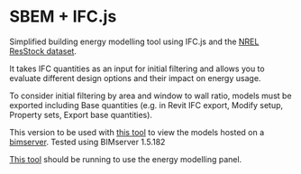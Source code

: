 # SBEM + IFC.js

Simplified building energy modelling tool using IFC.js and the [NREL ResStock dataset](https://resstock.nrel.gov/).

It takes IFC quantities as an input for initial filtering and allows you to evaluate different design options and their impact on energy usage.

To consider initial filtering by area and window to wall ratio, models must be exported including Base quantities (e.g. in Revit IFC export, Modify setup, Property sets, Export base quantities). 

This version to be used with [this tool](https://github.com/lukin1967/bimserver-nodejs) to view the models hosted on a [bimserver](https://bimserver.org/). Tested using BIMserver 1.5.182

[This tool](https://github.com/jpatacas/energy-queries-sbem) should be running to use the energy modelling panel.


